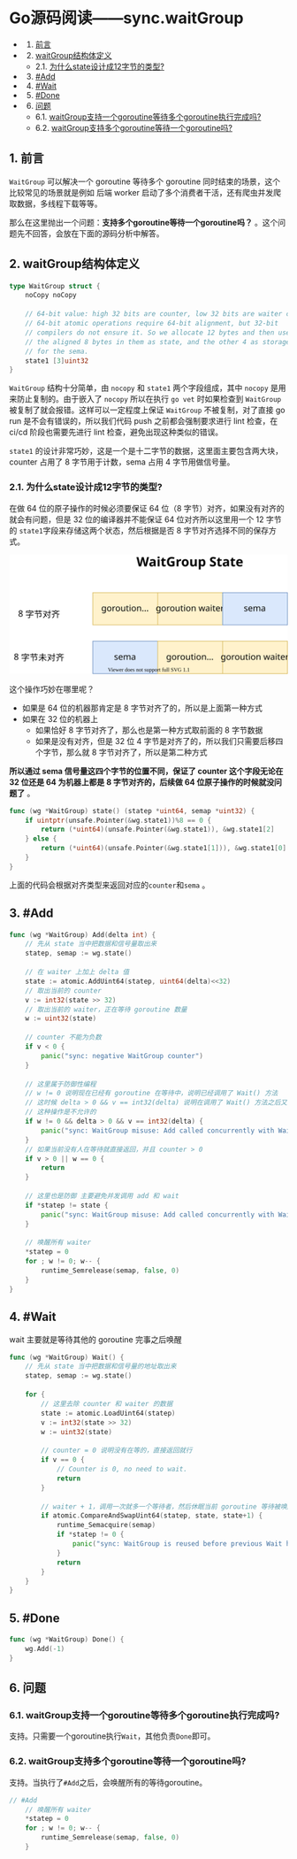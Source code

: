 # Go源码阅读——sync.waitGroup

<!-- vscode-markdown-toc -->
* 1. [前言](#)
* 2. [waitGroup结构体定义](#waitGroup)
	* 2.1. [为什么state设计成12字节的类型?](#state12)
* 3. [#Add](#Add)
* 4. [#Wait](#Wait)
* 5. [#Done](#Done)
* 6. [问题](#-1)
	* 6.1. [waitGroup支持一个goroutine等待多个goroutine执行完成吗?](#waitGroupgoroutinegoroutine)
	* 6.2. [waitGroup支持多个goroutine等待一个goroutine吗?](#waitGroupgoroutinegoroutine-1)

<!-- vscode-markdown-toc-config
	numbering=true
	autoSave=true
	/vscode-markdown-toc-config -->
<!-- /vscode-markdown-toc -->

##  1. <a name=''></a>前言

`WaitGroup` 可以解决一个 goroutine 等待多个 goroutine 同时结束的场景，这个比较常见的场景就是例如 后端 worker 启动了多个消费者干活，还有爬虫并发爬取数据，多线程下载等等。

那么在这里抛出一个问题：**支持多个goroutine等待一个goroutine吗？** 。这个问题先不回答，会放在下面的源码分析中解答。

##  2. <a name='waitGroup'></a>waitGroup结构体定义

```go
type WaitGroup struct {
	noCopy noCopy

	// 64-bit value: high 32 bits are counter, low 32 bits are waiter count.
	// 64-bit atomic operations require 64-bit alignment, but 32-bit
	// compilers do not ensure it. So we allocate 12 bytes and then use
	// the aligned 8 bytes in them as state, and the other 4 as storage
	// for the sema.
	state1 [3]uint32
}
```

`WaitGroup` 结构十分简单，由 `nocopy` 和 `state1` 两个字段组成，其中 `nocopy` 是用来防止复制的。由于嵌入了 `nocopy` 所以在执行 `go vet` 时如果检查到 `WaitGroup` 被复制了就会报错。这样可以一定程度上保证 `WaitGroup` 不被复制，对了直接 go run 是不会有错误的，所以我们代码 push 之前都会强制要求进行 lint 检查，在 ci/cd 阶段也需要先进行 lint 检查，避免出现这种类似的错误。

`state1` 的设计非常巧妙，这是一个是十二字节的数据，这里面主要包含两大块，counter 占用了 8 字节用于计数，sema 占用 4 字节用做信号量。

###  2.1. <a name='state12'></a>为什么state设计成12字节的类型?

在做 64 位的原子操作的时候必须要保证 64 位（8 字节）对齐，如果没有对齐的就会有问题，但是 32 位的编译器并不能保证 64 位对齐所以这里用一个 12 字节的 `state1`字段来存储这两个状态，然后根据是否 8 字节对齐选择不同的保存方式。

<div align=center><img src="/assets/wg1.svg"/></div>

这个操作巧妙在哪里呢？

- 如果是 64 位的机器那肯定是 8 字节对齐了的，所以是上面第一种方式
- 如果在 32 位的机器上
  - 如果恰好 8 字节对齐了，那么也是第一种方式取前面的 8 字节数据
  - 如果是没有对齐，但是 32 位 4 字节是对齐了的，所以我们只需要后移四个字节，那么就 8 字节对齐了，所以是第二种方式

**所以通过 sema 信号量这四个字节的位置不同，保证了 counter 这个字段无论在 32 位还是 64 为机器上都是 8 字节对齐的，后续做 64 位原子操作的时候就没问题了** 。

```go
func (wg *WaitGroup) state() (statep *uint64, semap *uint32) {
	if uintptr(unsafe.Pointer(&wg.state1))%8 == 0 {
		return (*uint64)(unsafe.Pointer(&wg.state1)), &wg.state1[2]
	} else {
		return (*uint64)(unsafe.Pointer(&wg.state1[1])), &wg.state1[0]
	}
}
```

上面的代码会根据对齐类型来返回对应的`counter`和`sema` 。

##  3. <a name='Add'></a>#Add

```go
func (wg *WaitGroup) Add(delta int) {
    // 先从 state 当中把数据和信号量取出来
	statep, semap := wg.state()

    // 在 waiter 上加上 delta 值
	state := atomic.AddUint64(statep, uint64(delta)<<32)
    // 取出当前的 counter
	v := int32(state >> 32)
    // 取出当前的 waiter，正在等待 goroutine 数量
	w := uint32(state)

    // counter 不能为负数
	if v < 0 {
		panic("sync: negative WaitGroup counter")
	}

    // 这里属于防御性编程
    // w != 0 说明现在已经有 goroutine 在等待中，说明已经调用了 Wait() 方法
    // 这时候 delta > 0 && v == int32(delta) 说明在调用了 Wait() 方法之后又想加入新的等待者
    // 这种操作是不允许的
	if w != 0 && delta > 0 && v == int32(delta) {
		panic("sync: WaitGroup misuse: Add called concurrently with Wait")
	}
    // 如果当前没有人在等待就直接返回，并且 counter > 0
	if v > 0 || w == 0 {
		return
	}

    // 这里也是防御 主要避免并发调用 add 和 wait
	if *statep != state {
		panic("sync: WaitGroup misuse: Add called concurrently with Wait")
	}

	// 唤醒所有 waiter
	*statep = 0
	for ; w != 0; w-- {
		runtime_Semrelease(semap, false, 0)
	}
}
```

##  4. <a name='Wait'></a>#Wait

wait 主要就是等待其他的 goroutine 完事之后唤醒

```go
func (wg *WaitGroup) Wait() {
	// 先从 state 当中把数据和信号量的地址取出来
    statep, semap := wg.state()

	for {
     	// 这里去除 counter 和 waiter 的数据
		state := atomic.LoadUint64(statep)
		v := int32(state >> 32)
		w := uint32(state)

        // counter = 0 说明没有在等的，直接返回就行
        if v == 0 {
			// Counter is 0, no need to wait.
			return
		}

		// waiter + 1，调用一次就多一个等待者，然后休眠当前 goroutine 等待被唤醒
		if atomic.CompareAndSwapUint64(statep, state, state+1) {
			runtime_Semacquire(semap)
			if *statep != 0 {
				panic("sync: WaitGroup is reused before previous Wait has returned")
			}
			return
		}
	}
}
```

##  5. <a name='Done'></a>#Done

```go
func (wg *WaitGroup) Done() {
	wg.Add(-1)
}
```

##  6. <a name='-1'></a>问题

###  6.1. <a name='waitGroupgoroutinegoroutine'></a>waitGroup支持一个goroutine等待多个goroutine执行完成吗?

支持。只需要一个goroutine执行`Wait`，其他负责`Done`即可。

###  6.2. <a name='waitGroupgoroutinegoroutine-1'></a>waitGroup支持多个goroutine等待一个goroutine吗?

支持。当执行了`#Add`之后，会唤醒所有的等待goroutine。

```go
// #Add	
	// 唤醒所有 waiter
	*statep = 0
	for ; w != 0; w-- {
		runtime_Semrelease(semap, false, 0)
	}
```

